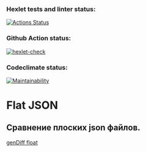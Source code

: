 ### Hexlet tests and linter status:
[![Actions Status](https://github.com/Mingrownake/fullstack-javascript-project-46/actions/workflows/hexlet-check.yml/badge.svg)](https://github.com/Mingrownake/fullstack-javascript-project-46/actions)

### Github Action status:
[![hexlet-check](https://github.com/Mingrownake/fullstack-javascript-project-46/actions/workflows/hexlet-check.yml/badge.svg)](https://github.com/Mingrownake/fullstack-javascript-project-46/actions/workflows/hexlet-check.yml)

### Codeclimate status:
[![Maintainability](https://api.codeclimate.com/v1/badges/f9d4ceecf082698b8daa/maintainability)](https://codeclimate.com/github/Mingrownake/fullstack-javascript-project-46/maintainability)

# Flat JSON

## Сравнение плоских json файлов.

[genDiff float](https://asciinema.org/a/3xDSw55eniQSJOImWq43AGM1c)